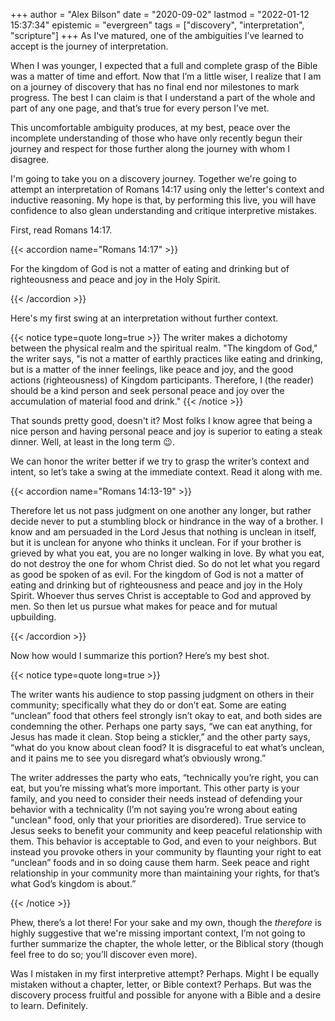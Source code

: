 +++
author = "Alex Bilson"
date = "2020-09-02"
lastmod = "2022-01-12 15:37:34"
epistemic = "evergreen"
tags = ["discovery", "interpretation", "scripture"]
+++
As I've matured, one of the ambiguities I’ve learned to accept is the journey of interpretation.

When I was younger, I expected that a full and complete grasp of the Bible was a matter of time and effort. Now that I’m a little wiser, I realize that I am on a journey of discovery that has no final end nor milestones to mark progress. The best I can claim is that I understand a part of the whole and part of any one page, and that’s true for every person I’ve met.

This uncomfortable ambiguity produces, at my best, peace over the incomplete understanding of those who have only recently begun their journey and respect for those further along the journey with whom I disagree.

I'm going to take you on a discovery journey. Together we're going to attempt an interpretation of Romans 14:17 using only the letter's context and inductive reasoning. My hope is that, by performing this live, you will have confidence to also glean understanding and critique interpretive mistakes.

First, read Romans 14:17.

{{< accordion name="Romans 14:17" >}}

<p>For the kingdom of God is not a matter of eating and drinking but of righteousness and peace  and joy in the Holy Spirit.</p>

{{< /accordion >}}

Here's my first swing at an interpretation without further context.

{{< notice type=quote long=true >}}
The writer makes a dichotomy between the physical realm and the spiritual realm. "The kingdom of God," the writer says, "is not a matter of earthly practices like eating and drinking, but is a matter of the inner feelings, like peace and joy, and the good actions (righteousness) of Kingdom participants. Therefore, I (the reader) should be a kind person and seek personal peace and joy over the accumulation of material food and drink."
{{< /notice >}}

That sounds pretty good, doesn't it? Most folks I know agree that being a nice person and having personal peace and joy is superior to eating a steak dinner. Well, at least in the long term &#128521;.

We can honor the writer better if we try to grasp the writer’s context and intent, so let’s take a swing at the immediate context. Read it along with me.

{{< accordion name="Romans 14:13-19" >}}

<p>Therefore let us not pass judgment on one another any longer, but rather decide never to put a stumbling block or hindrance in the way of a brother. I know and am persuaded in the Lord Jesus that nothing is unclean in itself, but it is unclean for anyone who thinks it unclean. For if your brother is grieved by what you eat, you are no longer walking in love. By what you eat, do not destroy the one for whom Christ died. So do not let what you regard as good be spoken of as evil. For the kingdom of God is not a matter of eating and drinking but of righteousness and peace and joy in the Holy Spirit. Whoever thus serves Christ is acceptable to God and approved by men. So then let us pursue what makes for peace and for mutual upbuilding.</p>

{{< /accordion >}}

Now how would I summarize this portion? Here’s my best shot.

{{< notice type=quote long=true >}}
<p>The writer wants his audience to stop passing judgment on others in their community; specifically what they do or don’t eat. Some are eating “unclean” food that others feel strongly isn’t okay to eat, and both sides are condemning the other. Perhaps one party says, “we can eat anything, for Jesus has made it clean. Stop being a stickler,” and the other party says, “what do you know about clean food? It is disgraceful to eat what’s unclean, and it pains me to see you disregard what’s obviously wrong.”</p>

<p>The writer addresses the party who eats, “technically you’re right, you can eat, but you’re missing what’s more important. This other party is your family, and you need to consider their needs instead of defending your behavior with a technicality (I’m not saying you’re wrong about eating "unclean" food, only that your priorities are disordered). True service to Jesus seeks to benefit your community and keep peaceful relationship with them. This behavior is acceptable to God, and even to your neighbors. But instead you provoke others in your community by flaunting your right to eat “unclean” foods and in so doing cause them harm. Seek peace and right relationship in your community more than maintaining your rights, for that’s what God’s kingdom is about.”</p>
{{< /notice >}}

Phew, there’s a lot there! For your sake and my own, though the _therefore_ is highly suggestive that we're missing important context, I’m not going to further summarize the chapter, the whole letter, or the Biblical story (though feel free to do so; you’ll discover even more).

Was I mistaken in my first interpretive attempt? Perhaps. Might I be equally mistaken without a chapter, letter, or Bible context? Perhaps. But was the discovery process fruitful and possible for anyone with a Bible and a desire to learn. Definitely.
